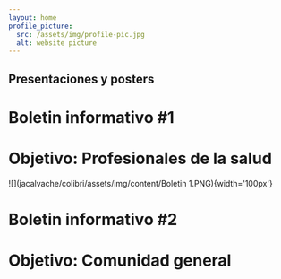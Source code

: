 ```yaml
---
layout: home
profile_picture:
  src: /assets/img/profile-pic.jpg
  alt: website picture
---
```


## Presentaciones y posters

# Boletin informativo #1
# Objetivo: Profesionales de la salud

![](jacalvache/colibri/assets/img/content/Boletin 1.PNG){width='100px'}


# Boletin informativo #2
# Objetivo: Comunidad general